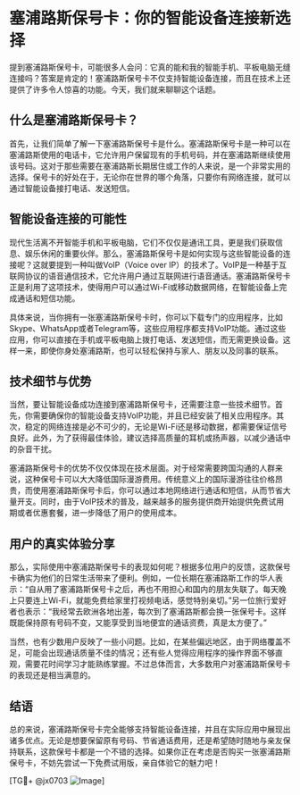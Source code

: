 # 塞浦路斯保号卡：你的智能设备连接新选择

提到塞浦路斯保号卡，可能很多人会问：它真的能和我的智能手机、平板电脑无缝连接吗？答案是肯定的！塞浦路斯保号卡不仅支持智能设备连接，而且在技术上还提供了许多令人惊喜的功能。今天，我们就来聊聊这个话题。

## 什么是塞浦路斯保号卡？

首先，让我们简单了解一下塞浦路斯保号卡是什么。塞浦路斯保号卡是一种可以在塞浦路斯使用的电话卡，它允许用户保留现有的手机号码，并在塞浦路斯继续使用该号码。这对于那些需要在塞浦路斯长期居住或工作的人来说，是一个非常实用的选择。保号卡的好处在于，无论你在世界的哪个角落，只要你有网络连接，就可以通过智能设备接打电话、发送短信。

## 智能设备连接的可能性

现代生活离不开智能手机和平板电脑，它们不仅仅是通讯工具，更是我们获取信息、娱乐休闲的重要伙伴。那么，塞浦路斯保号卡是如何实现与这些智能设备的连接呢？这就要提到一种叫做VoIP（Voice over IP）的技术了。VoIP是一种基于互联网协议的语音通信技术，它允许用户通过互联网进行语音通话。塞浦路斯保号卡正是利用了这项技术，使得用户可以通过Wi-Fi或移动数据网络，在智能设备上完成通话和短信功能。

具体来说，当你拥有一张塞浦路斯保号卡时，你可以下载专门的应用程序，比如Skype、WhatsApp或者Telegram等，这些应用程序都支持VoIP功能。通过这些应用，你可以直接在手机或平板电脑上拨打电话、发送短信，而无需更换设备。这样一来，即使你身处塞浦路斯，也可以轻松保持与家人、朋友以及同事的联系。

## 技术细节与优势

当然，要让智能设备成功连接到塞浦路斯保号卡，还需要注意一些技术细节。首先，你需要确保你的智能设备支持VoIP功能，并且已经安装了相关应用程序。其次，稳定的网络连接是必不可少的，无论是Wi-Fi还是移动数据，都需要保证信号良好。此外，为了获得最佳体验，建议选择高质量的耳机或扬声器，以减少通话中的杂音干扰。

塞浦路斯保号卡的优势不仅仅体现在技术层面。对于经常需要跨国沟通的人群来说，这种保号卡可以大大降低国际漫游费用。传统意义上的国际漫游往往价格昂贵，而使用塞浦路斯保号卡后，你可以通过本地网络进行通话和短信，从而节省大量开支。同时，由于VoIP技术的普及，越来越多的服务提供商开始提供免费试用期或者优惠套餐，进一步降低了用户的使用成本。

## 用户的真实体验分享

那么，实际使用中塞浦路斯保号卡的表现如何呢？根据多位用户的反馈，这款保号卡确实为他们的日常生活带来了便利。例如，一位长期在塞浦路斯工作的华人表示：“自从用了塞浦路斯保号卡之后，再也不用担心和国内的朋友失联了。每天晚上只要连上Wi-Fi，就能免费给家里打视频电话，感觉特别亲切。”另一位旅行爱好者也表示：“我经常去欧洲各地出差，每次到了塞浦路斯都会换一张保号卡。这样既能保持原有号码不变，又能享受到当地便宜的通话资费，真是太方便了。”

当然，也有少数用户反映了一些小问题。比如，在某些偏远地区，由于网络覆盖不足，可能会出现通话质量不佳的情况；还有些人觉得应用程序的操作界面不够直观，需要花时间学习才能熟练掌握。不过总体而言，大多数用户对塞浦路斯保号卡的表现还是相当满意的。

## 结语

总的来说，塞浦路斯保号卡完全能够支持智能设备连接，并且在实际应用中展现出诸多优点。无论是想要保留原有号码、节省通话费用，还是希望随时随地与亲友保持联系，这款保号卡都是一个不错的选择。如果你正在考虑是否购买一张塞浦路斯保号卡，不妨先尝试一下免费试用版，亲自体验它的魅力吧！

[TG💪+ @jx0703 ![Image](https://github.com/user-attachments/assets/dbca1d08-cadb-493c-b0ec-ad6f7a83f270)]
